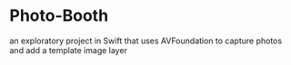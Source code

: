 # Photo-Booth
an exploratory project in Swift that uses AVFoundation to capture photos and add a template image layer
